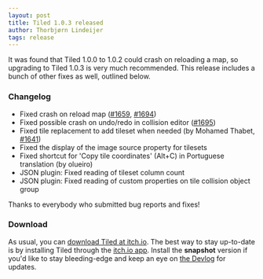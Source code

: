```yaml
---
layout: post
title: Tiled 1.0.3 released
author: Thorbjørn Lindeijer
tags: release
---
```


It was found that Tiled 1.0.0 to 1.0.2 could crash on reloading a map,
so upgrading to Tiled 1.0.3 is very much recommended. This release
includes a bunch of other fixes as well, outlined below.

### Changelog

* Fixed crash on reload map ([#1659](https://github.com/bjorn/tiled/issues/1659), [#1694](https://github.com/bjorn/tiled/issues/1694))
* Fixed possible crash on undo/redo in collision editor ([#1695](https://github.com/bjorn/tiled/issues/1695))
* Fixed tile replacement to add tileset when needed (by Mohamed Thabet, [#1641](https://github.com/bjorn/tiled/pull/1641))
* Fixed the display of the image source property for tilesets
* Fixed shortcut for 'Copy tile coordinates' (Alt+C) in Portuguese translation (by olueiro)
* JSON plugin: Fixed reading of tileset column count
* JSON plugin: Fixed reading of custom properties on tile collision object group

Thanks to everybody who submitted bug reports and fixes!

### Download

As usual, you can [download Tiled at itch.io](https://thorbjorn.itch.io/tiled).
The best way to stay up-to-date is by installing Tiled through the
[itch.io app](https://itch.io/app). Install the **snapshot** version if you'd
like to stay bleeding-edge and keep an eye on
[the Devlog](https://thorbjorn.itch.io/tiled/devlog) for updates.
